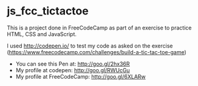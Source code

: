 # js_fcc_tictactoe

This is a project done in FreeCodeCamp as part of an exercise to practice HTML, CSS and JavaScript.

I used http://codepen.io/ to test my code as asked on the exercise (https://www.freecodecamp.com/challenges/build-a-tic-tac-toe-game)

- You can see this Pen at: <a href="http://goo.gl/2hx36R" target="_blank">http://goo.gl/2hx36R</a>
- My profile at codepen: <a href="http://goo.gl/RWUcGu" target="_blank">http://goo.gl/RWUcGu</a>
- My profile at FreeCodeCamp: <a href="http://goo.gl/6XLARw" target="_blank">http://goo.gl/6XLARw</a>
